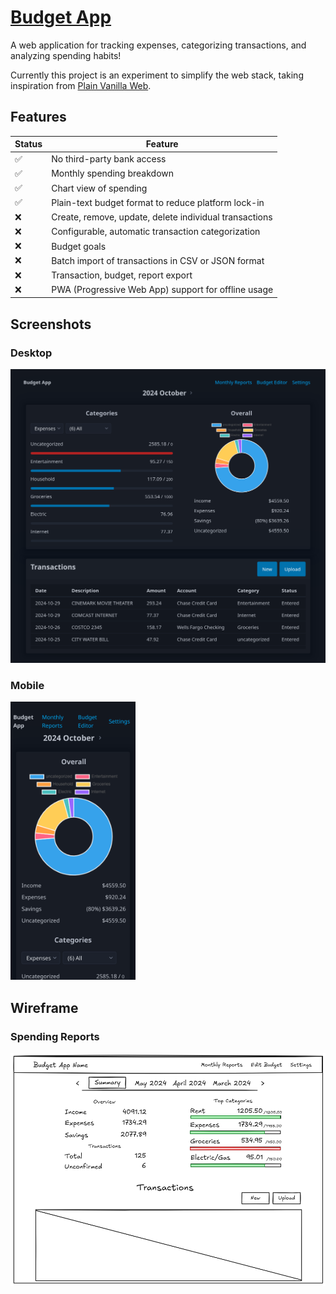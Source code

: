 # [Budget App](https://dthigpen.github.io/budget-app/)

A web application for tracking expenses, categorizing transactions, and analyzing spending habits!

Currently this project is an experiment to simplify the web stack, taking inspiration from [Plain Vanilla Web](https://plainvanillaweb.com).

## Features

| Status | Feature                    |
|--------|----------------------------|
|   ✅    | No third-party bank access |
|   ✅    | Monthly spending breakdown |
|   ✅    | Chart view of spending |
|   ✅    | Plain-text budget format to reduce platform lock-in  |
|   ❌    | Create, remove, update, delete individual transactions  |
|   ❌    | Configurable, automatic transaction categorization |
|   ❌    | Budget goals |
|   ❌    | Batch import of transactions in CSV or JSON format |
|   ❌    | Transaction, budget, report export |
|   ❌    | PWA (Progressive Web App) support for offline usage |

## Screenshots

### Desktop

![desktop-screenshot](docs/budget-app-desktop.png)

### Mobile
<img src="docs/budget-app-mobile.png" width="200">

## Wireframe

### Spending Reports

![wireframe](docs/budget-app-wireframe.png)
